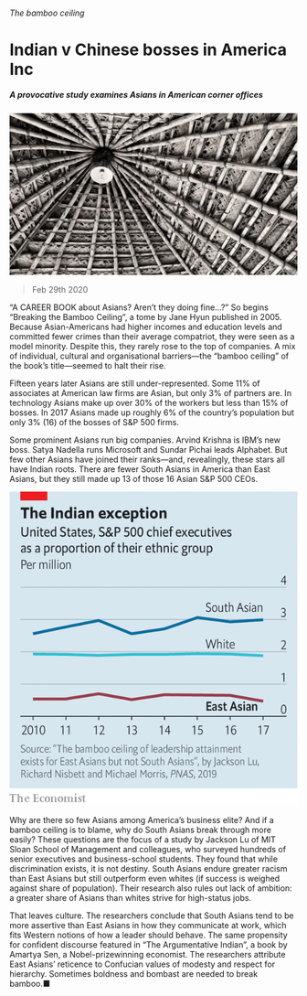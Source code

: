 ###### The bamboo ceiling

# Indian v Chinese bosses in America Inc 

##### A provocative study examines Asians in American corner offices 

![image](images/20200229_WBP501.jpg) 

> Feb 29th 2020 

“A  CAREER BOOK about Asians? Aren’t they doing fine…?” So begins “Breaking the Bamboo Ceiling”, a tome by Jane Hyun published in 2005. Because Asian-Americans had higher incomes and education levels and committed fewer crimes than their average compatriot, they were seen as a model minority. Despite this, they rarely rose to the top of companies. A mix of individual, cultural and organisational barriers—the “bamboo ceiling” of the book’s title—seemed to halt their rise.

Fifteen years later Asians are still under-represented. Some 11% of associates at American law firms are Asian, but only 3% of partners are. In technology Asians make up over 30% of the workers but less than 15% of bosses. In 2017 Asians made up roughly 6% of the country’s population but only 3% (16) of the bosses of S&amp;P 500 firms.


Some prominent Asians run big companies. Arvind Krishna is IBM’s new boss. Satya Nadella runs Microsoft and Sundar Pichai leads Alphabet. But few other Asians have joined their ranks—and, revealingly, these stars all have Indian roots. There are fewer South Asians in America than East Asians, but they still made up 13 of those 16 Asian S&amp;P 500 CEOs.

![image](images/20200229_WBC464.png) 


Why are there so few Asians among America’s business elite? And if a bamboo ceiling is to blame, why do South Asians break through more easily? These questions are the focus of a study by Jackson Lu of MIT Sloan School of Management and colleagues, who surveyed hundreds of senior executives and business-school students. They found that while discrimination exists, it is not destiny. South Asians endure greater racism than East Asians but still outperform even whites (if success is weighed against share of population). Their research also rules out lack of ambition: a greater share of Asians than whites strive for high-status jobs.

That leaves culture. The researchers conclude that South Asians tend to be more assertive than East Asians in how they communicate at work, which fits Western notions of how a leader should behave. The same propensity for confident discourse featured in “The Argumentative Indian”, a book by Amartya Sen, a Nobel-prizewinning economist. The researchers attribute East Asians’ reticence to Confucian values of modesty and respect for hierarchy. Sometimes boldness and bombast are needed to break bamboo.■

